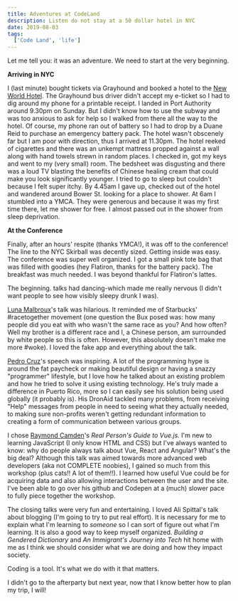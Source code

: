 ```yaml
---
title: Adventures at CodeLand
description: Listen do not stay at a 50 dollar hotel in NYC
date: 2019-08-03
tags:
  ['Code Land', 'life']
---
```

Let me tell you: it was an adventure. We need to start at the very beginning.

**Arriving in NYC**

I (last minute) bought tickets via Grayhound and booked a hotel to the [New World Hotel](/). The Grayhound bus driver didn't accept my e-ticket so I had to dig around my phone for a printable receipt. I landed in Port Authority around 9.30pm on Sunday. But I didn't know how to use the subway and was too anxious to ask for help so I walked from there all the way to the hotel. Of course, my phone ran out of battery so I had to drop by a Duane Reid to purchase an emergency battery pack. The hotel wasn't obscenely far but I am poor with direction, thus I arrived at 11.30pm. The hotel reeked of cigarettes and there was an unkempt mattress propped against a wall along with hand towels strewn in random places. I checked in, got my keys and went to my (very small) room. The bedsheet was disgusting and there was a loud TV blasting the benefits of Chinese healing cream that could make you look significantly younger. I tried to go to sleep but couldn't because I felt super itchy. By 4.45am I gave up, checked out of the hotel and wandered around Bower St. looking for a place to shower. At 6am I stumbled into a YMCA. They were generous and because it was my first time there, let me shower for free. I almost passed out in the shower from sleep deprivation.

**At the Conference**


Finally, after an hours' respite (thanks YMCA!), it was off to the conference! The line to the NYC Skirball was decently sized. Getting inside was easy. The conference was super well organized. I got a small pink tote bag that was filled with goodies (hey Flatiron, thanks for the battery pack). The breakfast was much needed. I was beyond thankful for Flatiron's lattes.

The beginning. talks had dancing-which made me really nervous (I didn't want people to see how visibly sleepy drunk I was).

[Luna Malbroux](/)'s talk was hilarious. It reminded me of Starbucks' #racetogether movement (one question the Bux posed was: how many people did you eat with who wasn't the same race as you? And how often? Well my brother is a different race and I, a Chinese person, am surrounded by white people so this is often. However, this absolutely doesn't make me more #woke). I loved the fake app and everything about the talk.

[Pedro Cruz](/)'s speech was inspiring. A lot of the programming hype is around the fat paycheck or making beautiful design or having a snazzy "programmer" lifestyle, but I love how he talked about an existing problem and how he tried to solve it using existing technology. He's truly made a difference in Puerto Rico, more so I can easily see his solution being used globally (it probably is). His DronAid tackled many problems, from receiving "Help" messages from people in need to seeing what they actually needed, to making sure non-profits weren't getting redundant information to creating a form of communication between various groups.

I chose [Raymond Camden](/)'s _Real Person's Guide to Vue.js._ I'm new to learning JavaScript (I only know HTML and CSS) but I've always wanted to know: why do people always talk about Vue, React and Angular? What's the big deal? Although this talk was aimed towards more advanced web developers (aka not COMPLETE noobies), I gained so much from this workshop (plus cats!! A lot of them!!). I learned how useful Vue could be for acquiring data and also allowing interactions between the user and the site. I've been able to go over his github and Codepen at a (much) slower pace to fully piece together the workshop.

The closing talks were very fun and entertaining. I loved Ali Spittal's talk about blogging (I'm going to try to put real effort). It is necessary for me to explain what I'm learning to _someone_ so I can sort of figure out what I'm learning. It is also a good way to keep myself organized. _Building a Gendered Dictionary_ and _An Immigrant's Journey into Tech_ hit home with me as I think we should consider what we are doing and how they impact society.

Coding is a tool. It's what we do with it that matters.

I didn't go to the afterparty but next year, now that I know better how to plan my trip, I will!
